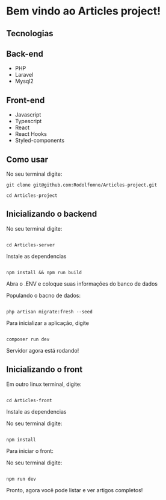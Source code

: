 # Bem vindo ao Articles project!


## Tecnologias

## Back-end
* PHP
* Laravel
* Mysql2


## Front-end
* Javascript
* Typescript
* React
* React Hooks
* Styled-components


## Como usar


No seu terminal digite:
```
git clone git@github.com:Rodolfomno/Articles-project.git

cd Articles-project

```


## Inicializando o backend


No seu terminal digite:

```

cd Articles-server

```

Instale as dependencias

```

npm install && npm run build

```

Abra o .ENV e coloque suas informações do banco de dados

Populando o bacno de dados:

```

php artisan migrate:fresh --seed

```

Para inicializar a aplicação, digite

```

composer run dev

```

Servidor agora está rodando!


## Inicializando o front

Em outro linux terminal, digite:

```

cd Articles-front

```

Instale as dependencias

No seu terminal digite:

```

npm install

```

Para iniciar o front:

No seu terminal digite:

```

npm run dev

```



Pronto, agora você pode listar e ver artigos completos!